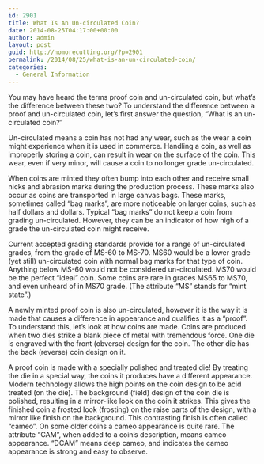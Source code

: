 ```yaml
---
id: 2901
title: What Is An Un-circulated Coin?
date: 2014-08-25T04:17:00+00:00
author: admin
layout: post
guid: http://nomorecutting.org/?p=2901
permalink: /2014/08/25/what-is-an-un-circulated-coin/
categories:
  - General Information
---
```

You may have heard the terms proof coin and un-circulated coin, but what&#8217;s the difference between these two? To understand the difference between a proof and un-circulated coin, let&#8217;s first answer the question, &#8220;What is an un-circulated coin?&#8221;

Un-circulated means a coin has not had any wear, such as the wear a coin might experience when it is used in commerce. Handling a coin, as well as improperly storing a coin, can result in wear on the surface of the coin. This wear, even if very minor, will cause a coin to no longer grade un-circulated.

When coins are minted they often bump into each other and receive small nicks and abrasion marks during the production process. These marks also occur as coins are transported in large canvas bags. These marks, sometimes called &#8220;bag marks&#8221;, are more noticeable on larger coins, such as half dollars and dollars. Typical &#8220;bag marks&#8221; do not keep a coin from grading un-circulated. However, they can be an indicator of how high of a grade the un-circulated coin might receive.

Current accepted grading standards provide for a range of un-circulated grades, from the grade of MS-60 to MS-70. MS60 would be a lower grade (yet still) un-circulated coin with normal bag marks for that type of coin. Anything below MS-60 would not be considered un-circulated. MS70 would be the perfect &#8220;ideal&#8221; coin. Some coins are rare in grades MS65 to MS70, and even unheard of in MS70 grade. (The attribute &#8220;MS&#8221; stands for &#8220;mint state&#8221;.)

A newly minted proof coin is also un-circulated, however it is the way it is made that causes a difference in appearance and qualifies it as a &#8220;proof&#8221;. To understand this, let&#8217;s look at how coins are made. Coins are produced when two dies strike a blank piece of metal with tremendous force. One die is engraved with the front (obverse) design for the coin. The other die has the back (reverse) coin design on it.

A proof coin is made with a specially polished and treated die! By treating the die in a special way, the coins it produces have a different appearance. Modern technology allows the high points on the coin design to be acid treated (on the die). The background (field) design of the coin die is polished, resulting in a mirror-like look on the coin it strikes. This gives the finished coin a frosted look (frosting) on the raise parts of the design, with a mirror like finish on the background. This contrasting finish is often called &#8220;cameo&#8221;. On some older coins a cameo appearance is quite rare. The attribute &#8220;CAM&#8221;, when added to a coin&#8217;s description, means cameo appearance. &#8220;DCAM&#8221; means deep cameo, and indicates the cameo appearance is strong and easy to observe.